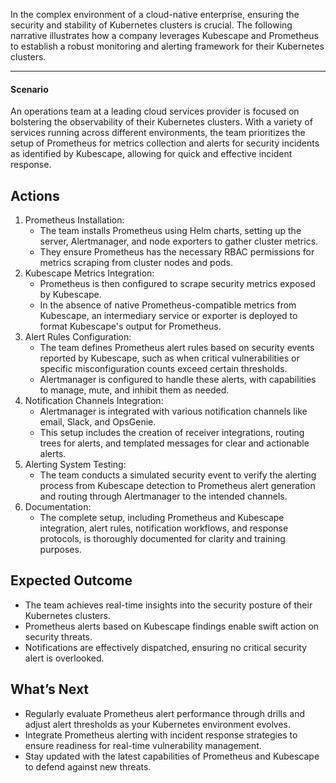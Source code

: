 In the complex environment of a cloud-native enterprise, ensuring the security and stability of Kubernetes clusters is crucial. The following narrative illustrates how a company leverages Kubescape and Prometheus to establish a robust monitoring and alerting framework for their Kubernetes clusters.


---


#### **Scenario**

An operations team at a leading cloud services provider is focused on bolstering the observability of their Kubernetes clusters. With a variety of services running across different environments, the team prioritizes the setup of Prometheus for metrics collection and alerts for security incidents as identified by Kubescape, allowing for quick and effective incident response.


## **Actions**



1. Prometheus Installation:
    * The team installs Prometheus using Helm charts, setting up the server, Alertmanager, and node exporters to gather cluster metrics.
    * They ensure Prometheus has the necessary RBAC permissions for metrics scraping from cluster nodes and pods.
2. Kubescape Metrics Integration:
    * Prometheus is then configured to scrape security metrics exposed by Kubescape.
    * In the absence of native Prometheus-compatible metrics from Kubescape, an intermediary service or exporter is deployed to format Kubescape's output for Prometheus.
3. Alert Rules Configuration:
    * The team defines Prometheus alert rules based on security events reported by Kubescape, such as when critical vulnerabilities or specific misconfiguration counts exceed certain thresholds.
    * Alertmanager is configured to handle these alerts, with capabilities to manage, mute, and inhibit them as needed.
4. Notification Channels Integration:
    * Alertmanager is integrated with various notification channels like email, Slack, and OpsGenie.
    * This setup includes the creation of receiver integrations, routing trees for alerts, and templated messages for clear and actionable alerts.
5. Alerting System Testing:
    * The team conducts a simulated security event to verify the alerting process from Kubescape detection to Prometheus alert generation and routing through Alertmanager to the intended channels.
6. Documentation:
    * The complete setup, including Prometheus and Kubescape integration, alert rules, notification workflows, and response protocols, is thoroughly documented for clarity and training purposes.


## **Expected Outcome**



* The team achieves real-time insights into the security posture of their Kubernetes clusters.
* Prometheus alerts based on Kubescape findings enable swift action on security threats.
* Notifications are effectively dispatched, ensuring no critical security alert is overlooked.


## **What’s Next**



* Regularly evaluate Prometheus alert performance through drills and adjust alert thresholds as your Kubernetes environment evolves.
* Integrate Prometheus alerting with incident response strategies to ensure readiness for real-time vulnerability management.
* Stay updated with the latest capabilities of Prometheus and Kubescape to defend against new threats.